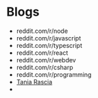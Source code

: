 # Blogs

- reddit.com/r/node
- reddit.com/r/javascript
- reddit.com/r/typescript
- reddit.com/r/react
- reddit.com/r/webdev
- reddit.com/r/csharp
- reddit.com/r/programming
- [Tania Rascia](https://taniarascia.substack.com/)
-
